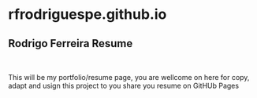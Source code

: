 # rfrodriguespe.github.io
<h2>Rodrigo Ferreira Resume</h2>
<br>
<p>This will be my portfolio/resume page, you are wellcome on here for copy, adapt and usign this project to you share you resume on GitHUb Pages
